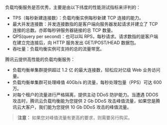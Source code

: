 负载均衡服务是否优秀，主要是由以下纬度的性能测试指标来评判的：
- TPS（每秒新建连接数）：负载均衡实例每秒新建 TCP 连接的能力。
- 最大并发连接数：并发连接数指的是客户端向服务器发起请求并建立了 TCP 连接的总数。亦即每秒钟服务器链接的总 TCP 数量。
- QPS(query per second)：也可以叫 RPS，每秒请求。请求数指的是客户端在建立完连接后，向 HTTP 服务发出 GET/POST/HEAD 数据包。
- 吞吐量：负载均衡实例可支持的总的流量带宽。

腾讯云提供高性能的负载均衡服务：
- 负载均衡单集群提供超过 1.2 亿 的最大连接数，轻松应对亿级 Web 业务访问量。
- 负载均衡单集群可处理峰值 40Gb/s 的流量，每秒处理包量（PPS）可达 600 万。
- 对每个租户的流量进行严格隔离，提供主动 DDoS 防护能力。当遭遇 DDOS 攻击时，腾讯云负载均衡能为您提供 2 Gb DDoS 攻击峰值流量，如果您是腾讯云大客户，我们能为您提供 10 Gb DDoS 攻击的峰值流量。
>**注意：**
>如果您对峰值流量有更高的要求，则需要另行购买。
